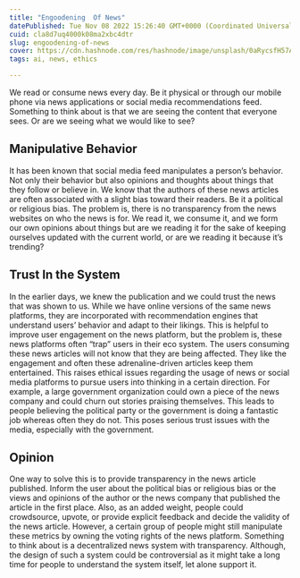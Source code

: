 ```yaml
---
title: "Engoodening  Of News"
datePublished: Tue Nov 08 2022 15:26:40 GMT+0000 (Coordinated Universal Time)
cuid: cla8d7uq4000k08ma2xbc4dtr
slug: engoodening-of-news
cover: https://cdn.hashnode.com/res/hashnode/image/unsplash/0aRycsfH57A/upload/v1667920850985/INfqw-I7Qg.jpeg
tags: ai, news, ethics

---
```


We read or consume news every day. Be it physical or through our mobile phone via news applications or social media recommendations feed. Something to think about is that we are seeing the content that everyone sees. Or are we seeing what we would like to see?

## Manipulative Behavior

It has been known that social media feed manipulates a person’s behavior. Not only their behavior but also opinions and thoughts about things that they follow or believe in. We know that the authors of these news articles are often associated with a slight bias toward their readers. Be it a political or religious bias. The problem is, there is no transparency from the news websites on who the news is for. We read it, we consume it, and we form our own opinions about things but are we reading it for the sake of keeping ourselves updated with the current world, or are we reading it because it’s trending?

## Trust In the System

In the earlier days, we knew the publication and we could trust the news that was shown to us. While we have online versions of the same news platforms, they are incorporated with recommendation engines that understand users’ behavior and adapt to their likings. This is helpful to improve user engagement on the news platform, but the problem is, these news platforms often “trap” users in their eco system. The users consuming these news articles will not know that they are being affected. They like the engagement and often these adrenaline-driven articles keep them entertained. This raises ethical issues regarding the usage of news or social media platforms to pursue users into thinking in a certain direction. For example, a large government organization could own a piece of the news company and could churn out stories praising themselves. This leads to people believing the political party or the government is doing a fantastic job whereas often they do not. This poses serious trust issues with the media, especially with the government.

## Opinion

One way to solve this is to provide transparency in the news article published. Inform the user about the political bias or religious bias or the views and opinions of the author or the news company that published the article in the first place. Also, as an added weight, people could crowdsource, upvote, or provide explicit feedback and decide the validity of the news article. However, a certain group of people might still manipulate these metrics by owning the voting rights of the news platform. Something to think about is a decentralized news system with transparency. Although, the design of such a system could be controversial as it might take a long time for people to understand the system itself, let alone support it. 
